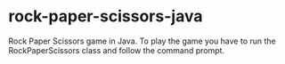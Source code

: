 # rock-paper-scissors-java
Rock Paper Scissors game in Java.
To play the game you have to run the RockPaperScissors class and follow the command prompt.
